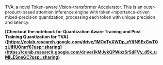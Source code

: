 TVA: a novel Token-aware Vision-transformer Accelerator. This is an outer-product-based attention inference engine with token-importance-driven mixed-precision quantization, processing each token with unique precision and latency.

**[Checkout the notebook for Quantization Aware Training and Post Training Quantization for TVA]([https://colab.research.google.com/drive/1MOoTyXWDp_eYIfNSExGwT0zUiHUOmrf6?usp=sharing](https://colab.research.google.com/drive/1kMJykQPWpzSrSdFVy_d5k_uMILESneGC?usp=sharing)**

